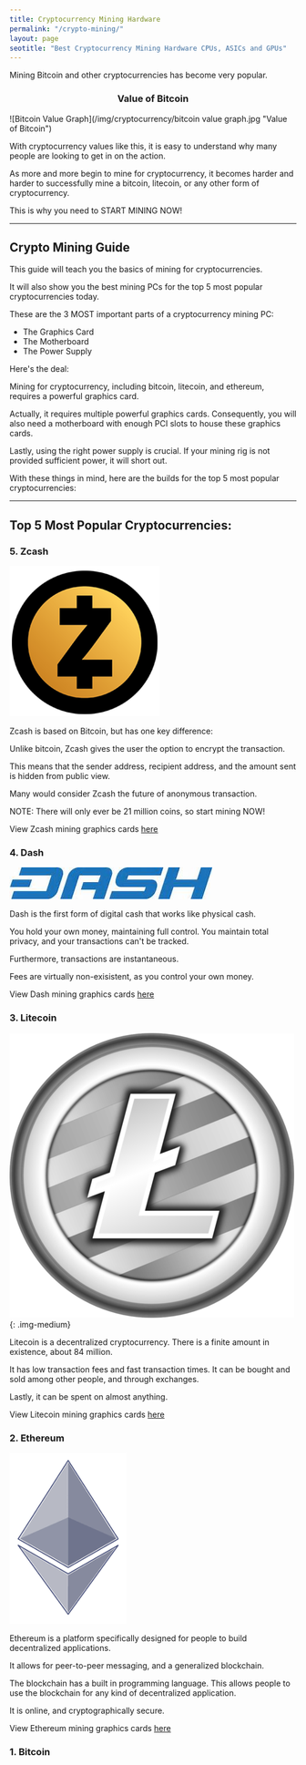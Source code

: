 ```yaml
---
title: Cryptocurrency Mining Hardware 
permalink: "/crypto-mining/"
layout: page
seotitle: "Best Cryptocurrency Mining Hardware CPUs, ASICs and GPUs" 
---
```


Mining Bitcoin and other cryptocurrencies has become very popular. 

<!---![Pickaxe](/img/cryptocurrency/pick.png){: .right-logo} ---->

<center> <h3> Value of Bitcoin </h3> </center>
![Bitcoin Value Graph](/img/cryptocurrency/bitcoin value graph.jpg "Value of Bitcoin")

With cryptocurrency values like this, it is easy to understand why many people are looking to get in on the action.  

As more and more begin to mine for cryptocurrency, it becomes harder and harder to successfully mine a bitcoin, litecoin, or any other form of cryptocurrency. 

This is why you need to START MINING NOW! 

---

## Crypto Mining Guide 

This guide will teach you the basics of mining for cryptocurrencies.

It will also show you the best mining PCs for the top 5 most popular cryptocurrencies today. 

These are the 3 MOST important parts of a cryptocurrency mining PC: 

* The Graphics Card 
* The Motherboard
* The Power Supply 

Here's the deal:

Mining for cryptocurrency, including bitcoin, litecoin, and ethereum, requires a powerful graphics card. 

Actually, it requires multiple powerful graphics cards. Consequently, you will also need a motherboard with enough PCI slots to house these graphics cards. 

Lastly, using the right power supply is crucial. If your mining rig is not provided sufficient power, it will short out. 

With these things in mind, here are the builds for the top 5 most popular cryptocurrencies: 

---

## Top 5 Most Popular Cryptocurrencies:

### 5. Zcash 

![ZCASH](/img/cryptocurrency/zcash.png "ZCASH")

Zcash is based on Bitcoin, but has one key difference: 

Unlike bitcoin, Zcash gives the user the option to encrypt the transaction. 

This means that the sender address, recipient address, and the amount sent is hidden from public view. 

Many would consider Zcash the future of anonymous transaction. 

NOTE: There will only ever be 21 million coins, so start mining NOW! 

View Zcash mining graphics cards [here](/crypto-mining/zcash-hardware/)

### 4. Dash 

![DASH](/img/cryptocurrency/dash.jpg "DASH")

Dash is the first form of digital cash that works like physical cash. 

You hold your own money, maintaining full control. You maintain total privacy, and your transactions can't be tracked. 

Furthermore, transactions are instantaneous. 

Fees are virtually non-exisistent, as you control your own money.

View Dash mining graphics cards [here](/crypto-mining/dash-hardware/)

### 3. Litecoin 

![LITECOIN](/img/cryptocurrency/litecoin-logo.png "LITECOIN"){: .img-medium}

Litecoin is a decentralized cryptocurrency. There is a finite amount in existence, about 84 million. 

It has low transaction fees and fast transaction times. It can be bought and sold among other people, and through exchanges. 

Lastly, it can be spent on almost anything. 

View Litecoin mining graphics cards [here](/crypto-mining/litecoin-hardware/)

### 2. Ethereum 

![ETHEREUM](/img/cryptocurrency/ethereum-logo.png "ETHEREUM")

Ethereum is a platform specifically designed for people to build decentralized applications. 

It allows for peer-to-peer messaging, and a generalized blockchain. 

The blockchain has a built in programming language. This allows people to use the blockchain for any kind of decentralized application. 

It is online, and cryptographically secure. 

View Ethereum mining graphics cards [here](/crypto-mining/ethereum-hardware/)

### 1. Bitcoin



